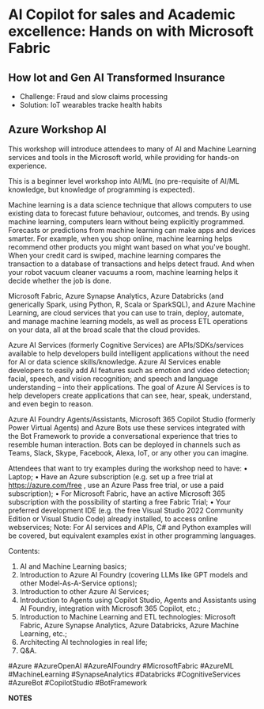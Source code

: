 # AI Copilot for sales and Academic excellence: Hands on with Microsoft Fabric

## How Iot and Gen AI Transformed Insurance

- Challenge: Fraud and slow claims processing
- Solution: IoT wearables tracke health habits

## Azure Workshop AI

This workshop will introduce attendees to many of AI and Machine Learning services and tools in the Microsoft world, while providing for hands-on experience.

This is a beginner level workshop into AI/ML (no pre-requisite of AI/ML knowledge, but knowledge of programming is expected).

Machine learning is a data science technique that allows computers to use existing data to forecast future behaviour, outcomes, and trends. By using machine learning, computers learn without being explicitly programmed. Forecasts or predictions from machine learning can make apps and devices smarter. For example, when you shop online, machine learning helps recommend other products you might want based on what you've bought. When your credit card is swiped, machine learning compares the transaction to a database of transactions and helps detect fraud. And when your robot vacuum cleaner vacuums a room, machine learning helps it decide whether the job is done.

Microsoft Fabric, Azure Synapse Analytics, Azure Databricks (and generically Spark, using Python, R, Scala or SparkSQL), and Azure Machine Learning, are cloud services that you can use to train, deploy, automate, and manage machine learning models, as well as process ETL operations on your data, all at the broad scale that the cloud provides.

Azure AI Services (formerly Cognitive Services) are APIs/SDKs/services available to help developers build intelligent applications without the need for AI or data science skills/knowledge. Azure AI Services enable developers to easily add AI features such as emotion and video detection; facial, speech, and vision recognition; and speech and language understanding – into their applications. The goal of Azure AI Services is to help developers create applications that can see, hear, speak, understand, and even begin to reason.

Azure AI Foundry Agents/Assistants, Microsoft 365 Copilot Studio (formerly Power Virtual Agents) and Azure Bots use these services integrated with the Bot Framework to provide a conversational experience that tries to resemble human interaction. Bots can be deployed in channels such as Teams, Slack, Skype, Facebook, Alexa, IoT, or any other you can imagine.

Attendees that want to try examples during the workshop need to have:
• Laptop;
• Have an Azure subscription (e.g. set up a free trial at https://azure.com/free , use an Azure Pass free trial, or use a paid subscription);
• For Microsoft Fabric, have an active Microsoft 365 subscription with the possibility of starting a free Fabric Trial;
• Your preferred development IDE (e.g. the free Visual Studio 2022 Community Edition or Visual Studio Code) already installed, to access online webservices;
Note: For AI services and APIs, C# and Python examples will be covered, but equivalent examples exist in other programming languages.

Contents:

1. AI and Machine Learning basics;
2. Introduction to Azure AI Foundry (covering LLMs like GPT models and other Model-As-A-Service options);
3. Introduction to other Azure AI Services;
4. Introduction to Agents using Copilot Studio, Agents and Assistants using AI Foundry, integration with Microsoft 365 Copilot, etc.;
5. Introduction to Machine Learning and ETL technologies: Microsoft Fabric, Azure Synapse Analytics, Azure Databricks, Azure Machine Learning, etc.;
6. Architecting AI technologies in real life;
7. Q&A.

#Azure #AzureOpenAI #AzureAIFoundry #MicrosoftFabric #AzureML #MachineLearning #SynapseAnalytics #Databricks #CognitiveServices #AzureBot #CopilotStudio #BotFramework

**NOTES**
